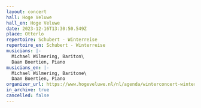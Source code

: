 ```yaml
---
layout: concert
hall: Hoge Veluwe
hall_en: Hoge Veluwe
date: 2023-12-16T13:30:50.549Z
place: Otterlo
repertoire: Schubert - Winterreise
repertoire_en: Schubert - Winterreise
musicians: |-
  Michael Wilmering, Bariton\
  Daan Boertien, Piano
musicians_en: |-
  Michael Wilmering, Baritone\
  Daan Boertien, Piano
organizer_url: https://www.hogeveluwe.nl/nl/agenda/winterconcert-winterreise-door-bariton-michael-wilmering
in_archive: true
cancelled: false
---
```


